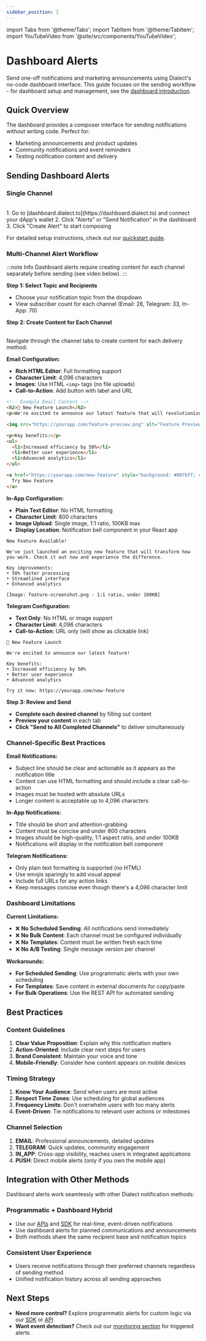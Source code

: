 ```yaml
---
sidebar_position: 2
---
```


import Tabs from '@theme/Tabs';
import TabItem from '@theme/TabItem';
import YouTubeVideo from '@site/src/components/YouTubeVideo';


# Dashboard Alerts

Send one-off notifications and marketing announcements using Dialect's no-code dashboard interface. This guide focuses on the sending workflow - for dashboard setup and management, see the [dashboard introduction](../setup/dashboard-introduction.md).

## Quick Overview

The dashboard provides a composer interface for sending notifications without writing code. Perfect for:
- Marketing announcements and product updates
- Community notifications and event reminders  
- Testing notification content and delivery

## Sending Dashboard Alerts

### Single Channel 

<YouTubeVideo videoId="S_5YHtwkRFk" />

<br />
1. Go to [dashboard.dialect.to](https://dashboard.dialect.to) and connect your dApp's wallet
2. Click "Alerts" or "Send Notification" in the dashboard
3. Click "Create Alert" to start composing

For detailed setup instructions, check out our [quickstart guide](../quick-start.md).

### Multi-Channel Alert Workflow


:::note Info
Dashboard alerts require creating content for each channel separately before sending (see video below).
:::

**Step 1: Select Topic and Recipients**
- Choose your notification topic from the dropdown
- View subscriber count for each channel (Email: 26, Telegram: 33, In-App: 70)

**Step 2: Create Content for Each Channel**

<YouTubeVideo videoId="5Wn4vckn8Eg" />
<br />
Navigate through the channel tabs to create content for each delivery method:

<Tabs>
<TabItem value="email" label="Email Channel">

**Email Configuration:**
- **Rich HTML Editor**: Full formatting support
- **Character Limit**: 4,096 characters  
- **Images**: Use HTML `<img>` tags (no file uploads)
- **Call-to-Action**: Add button with label and URL

```html
<!-- Example Email Content -->
<h2>🎉 New Feature Launch</h2>
<p>We're excited to announce our latest feature that will revolutionize your workflow!</p>

<img src="https://yourapp.com/feature-preview.png" alt="Feature Preview" style="max-width: 100%;" />

<p>Key benefits:</p>
<ul>
  <li>Increased efficiency by 50%</li>
  <li>Better user experience</li>
  <li>Advanced analytics</li>
</ul>

<a href="https://yourapp.com/new-feature" style="background: #007bff; color: white; padding: 10px 20px; text-decoration: none; border-radius: 5px;">
  Try New Feature
</a>
```

</TabItem>
<TabItem value="inapp" label="In-App Channel">

**In-App Configuration:**
- **Plain Text Editor**: No HTML formatting
- **Character Limit**: 800 characters
- **Image Upload**: Single image, 1:1 ratio, 100KB max
- **Display Location**: Notification bell component in your React app

```text
New Feature Available!

We've just launched an exciting new feature that will transform how you work. Check it out now and experience the difference.

Key improvements:
• 50% faster processing
• Streamlined interface  
• Enhanced analytics

[Image: feature-screenshot.png - 1:1 ratio, under 100KB]
```

</TabItem>
<TabItem value="telegram" label="Telegram Channel">

**Telegram Configuration:**
- **Text Only**: No HTML or image support
- **Character Limit**: 4,096 characters
- **Call-to-Action**: URL only (will show as clickable link)

```text
🎉 New Feature Launch

We're excited to announce our latest feature! 

Key benefits:
• Increased efficiency by 50%
• Better user experience  
• Advanced analytics

Try it now: https://yourapp.com/new-feature
```

</TabItem>
</Tabs>

**Step 3: Review and Send**
- **Complete each desired channel** by filling out content
- **Preview your content** in each tab
- **Click "Send to All Completed Channels"** to deliver simultaneously

### Channel-Specific Best Practices

**Email Notifications:**
- Subject line should be clear and actionable as it appears as the notification title
- Content can use HTML formatting and should include a clear call-to-action
- Images must be hosted with absolute URLs
- Longer content is acceptable up to 4,096 characters

**In-App Notifications:**
- Title should be short and attention-grabbing
- Content must be concise and under 800 characters
- Images should be high-quality, 1:1 aspect ratio, and under 100KB
- Notifications will display in the notification bell component

**Telegram Notifications:**
- Only plain text formatting is supported (no HTML)
- Use emojis sparingly to add visual appeal
- Include full URLs for any action links
- Keep messages concise even though there's a 4,096 character limit

### Dashboard Limitations

**Current Limitations:**
- ❌ **No Scheduled Sending**: All notifications send immediately
- ❌ **No Bulk Content**: Each channel must be configured individually  
- ❌ **No Templates**: Content must be written fresh each time
- ❌ **No A/B Testing**: Single message version per channel

**Workarounds:**
- **For Scheduled Sending**: Use programmatic alerts with your own scheduling
- **For Templates**: Save content in external documents for copy/paste
- **For Bulk Operations**: Use the REST API for automated sending

## Best Practices

### Content Guidelines
1. **Clear Value Proposition**: Explain why this notification matters
2. **Action-Oriented**: Include clear next steps for users
3. **Brand Consistent**: Maintain your voice and tone
4. **Mobile-Friendly**: Consider how content appears on mobile devices

### Timing Strategy
1. **Know Your Audience**: Send when users are most active
2. **Respect Time Zones**: Use scheduling for global audiences
3. **Frequency Limits**: Don't overwhelm users with too many alerts
4. **Event-Driven**: Tie notifications to relevant user actions or milestones

### Channel Selection
1. **EMAIL**: Professional announcements, detailed updates
2. **TELEGRAM**: Quick updates, community engagement
3. **IN_APP**: Cross-app visibility, reaches users in integrated applications
4. **PUSH**: Direct mobile alerts (only if you own the mobile app)

## Integration with Other Methods

Dashboard alerts work seamlessly with other Dialect notification methods:

### Programmatic + Dashboard Hybrid
- Use our [APIs](../send//api/index.md) and [SDK](../send/sdk/index.md) for real-time, event-driven notifications
- Use dashboard alerts for planned communications and announcements
- Both methods share the same recipient base and notification topics

### Consistent User Experience
- Users receive notifications through their preferred channels regardless of sending method
- Unified notification history across all sending approaches

## Next Steps
- **Need more control?** Explore programmatic alerts for custom logic via our [SDK](../send/sdk/index.md) or [API](../send/api/index.md)
- **Want event detection?** Check out our [monitoring section](../alerts-and-monitoring/index.md) for triggered alerts
